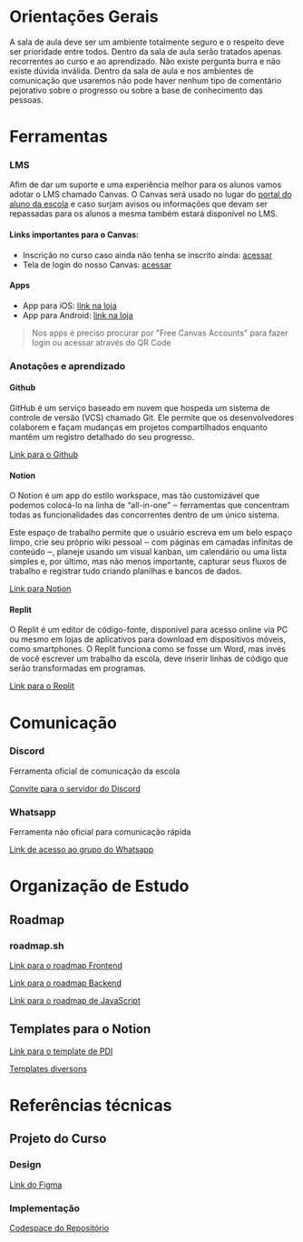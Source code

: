 # Orientações Gerais

A sala de aula deve ser um ambiente totalmente seguro e o respeito deve ser prioridade entre todos. Dentro da sala de aula serão tratados apenas recorrentes ao curso e ao aprendizado.
Não existe pergunta burra e não existe dúvida inválida. Dentro da sala de aula e nos ambientes de comunicação que usaremos não pode haver nenhum tipo de comentário pejorativo sobre o progresso ou sobre a base de conhecimento das pessoas.

# Ferramentas

### LMS

Afim de dar um suporte e uma experiência melhor para os alunos vamos adotar o LMS chamado Canvas. O Canvas será usado no lugar do [portal do aluno da escola](https://digitalcollege.com.br/portal-do-aluno/) e caso surjam avisos ou informações que devam ser repassadas para os alunos a mesma também estará disponível no LMS. 

#### Links importantes para o Canvas:

- Inscrição no curso caso ainda não tenha se inscrito ainda: [acessar](https://canvas.instructure.com/enroll/9RXPKA)
- Tela de login do nosso Canvas: [acessar](https://canvas.instructure.com)

#### Apps
- App para iOS: [link na loja](https://apps.apple.com/br/app/canvas-student/id480883488)
- App para Android: [link na loja](https://play.google.com/store/apps/details?id=com.instructure.candroid&hl=pt_BR&gl=US)

> Nos apps é preciso procurar por "Free Canvas Accounts" para fazer login ou acessar através do QR Code

### Anotações e aprendizado

#### Github

GitHub é um serviço baseado em nuvem que hospeda um sistema de controle de versão (VCS) chamado Git. Ele permite que os desenvolvedores colaborem e façam mudanças em projetos compartilhados enquanto mantêm um registro detalhado do seu progresso.

[Link para o Github](https://github.com)

#### Notion

O Notion é um app do estilo workspace, mas tão customizável que podemos colocá-lo na linha de “all-in-one” ‒ ferramentas que concentram todas as funcionalidades das concorrentes dentro de um único sistema.

Este espaço de trabalho permite que o usuário escreva em um belo espaço limpo, crie seu próprio wiki pessoal ‒ com páginas em camadas infinitas de conteúdo ‒, planeje usando um visual kanban, um calendário ou uma lista simples e, por último, mas não menos importante, capturar seus fluxos de trabalho e registrar tudo criando planilhas e bancos de dados. 

[Link para Notion](https://notion.so)

#### Replit

O Replit é um editor de código-fonte, disponível para acesso online via PC ou mesmo em lojas de aplicativos para download em dispositivos móveis, como smartphones. O Replit funciona como se fosse um Word, mas invés de você escrever um trabalho da escola, deve inserir linhas de código que serão transformadas em programas.

[Link para o Replit](https://replit.com)

# Comunicação

### Discord

Ferramenta oficial de comunicação da escola

[Convite para o servidor do Discord](https://discord.gg/rZVQNtJ6ZE)

### Whatsapp

Ferramenta não oficial para comunicação rápida

[Link de acesso ao grupo do Whatsapp](https://chat.whatsapp.com/CpuvU9LKACcDZnR5vV8eay)

# Organização de Estudo

## Roadmap

### roadmap.sh

[Link para o roadmap Frontend](https://roadmap.sh/frontend)

[Link para o roadmap Backend](https://roadmap.sh/backend)

[Link para o roadmap de JavaScript](https://roadmap.sh/javascript)

## Templates para o Notion

[Link para o template de PDI](https://bibibot.notion.site/TEMPLATE-PDI-plano-de-desenvolvimento-individual-4aa4d0c5f4404d7c82ee547331cd757f)

[Templates diversons](https://diolinux.com.br/aplicativos/modelos-do-notion.html)

# Referências técnicas

## Projeto do Curso

### Design

[Link do Figma](https://www.figma.com/file/cfb4F7ZXMFQmvmTn3PKI4z/DRIP-STORE---DIGITAL-COLLEGE?node-id=101-2)

### Implementação 

[Codespace do Repositório](https://wilcorrea-super-duper-potato-4x569xwq6cjw77.github.dev?autoStart=false)
